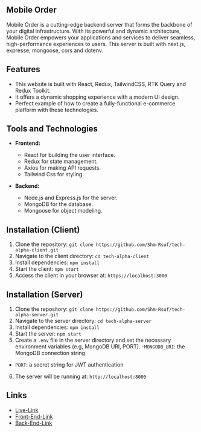 
## Mobile Order

Mobile Order is a cutting-edge backend server that forms the backbone of your digital infrastructure. With its powerful and dynamic architecture, Mobile Order empowers your applications and services to deliver seamless, high-performance experiences to users. This server is built with next.js, expresse, mongoose, cors and dotenv.
 
## Features

- This website is built with React, Redux, TailwindCSS, RTK Query and Redux Toolkit. 
- It offers a dynamic shopping experience with a modern UI design.
- Perfect example of how to create a fully-functional e-commerce platform with these technologies.

## Tools and Technologies

- **Frontend:**
  - React for building the user interface.
  - Redux for state management.
  - Axios for making API requests.
  - Tailwind Css for styling.

- **Backend:**
  - Node.js and Express.js for the server.
  - MongoDB for the database.
  - Mongoose for object modeling.

## Installation (Client)

1. Clone the repository: `git clone https://github.com/Shm-Rsuf/tech-alpha-client.git`
2. Navigate to the client directory: `cd tech-alpha-client`
3. Install dependencies: `npm install`
4. Start the client: `npm start`
5. Access the client in your browser at: `https://localhost:3000`

## Installation (Server)

1. Clone the repository: `git clone https://github.com/Shm-Rsuf/tech-alpha-server.git`
2. Navigate to the server directory: `cd tech-alpha-server`
3. Install dependencies: `npm install`
4. Start the server: `npm start`
5. Create a `.env` file in the server directory and set the necessary environment variables (e.g, MongoDB URI, PORT).
 -`MONGODB_URI`: the MongoDB connection string
  - `PORT`: a secret string for JWT authentication
6. The server will be running at: `http://localhost:8000`

## Links

- [Live-Link](https://tech-alpha-a3.netlify.app)
- [Front-End-Link](https://github.com/Shm-Rsuf/tech-alpha-client.git)
- [Back-End-Link](https://github.com/Shm-Rsuf/tech-alpha-server.git)











